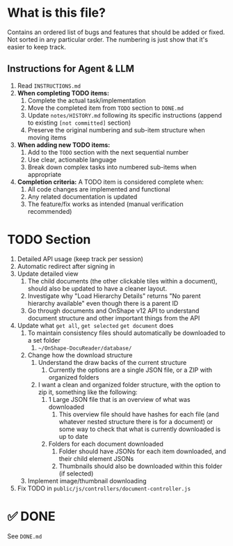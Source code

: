 # What is this file?

Contains an ordered list of bugs and features that should be added or fixed.
Not sorted in any particular order.
The numbering is just show that it's easier to keep track.

## Instructions for Agent & LLM

1. Read `INSTRUCTIONS.md`
2. **When completing TODO items:**
   1. Complete the actual task/implementation
   2. Move the completed item from `TODO` section to `DONE.md`
   3. Update `notes/HISTORY.md` following its specific instructions (append to existing `[not committed]` section)
   4. Preserve the original numbering and sub-item structure when moving items
3. **When adding new TODO items:**
   1. Add to the `TODO` section with the next sequential number
   2. Use clear, actionable language
   3. Break down complex tasks into numbered sub-items when appropriate
4. **Completion criteria:** A TODO item is considered complete when:
   1. All code changes are implemented and functional
   2. Any related documentation is updated
   3. The feature/fix works as intended (manual verification recommended)

# TODO Section

1. Detailed API usage (keep track per session)
2. Automatic redirect after signing in
3. Update detailed view
   1. The child documents (the other clickable tiles within a document), should also be updated to have a cleaner layout.
   2. Investigate why "Load Hierarchy Details" returns "No parent hierarchy available" even though there is a parent ID
   3. Go through documents and OnShape v12 API to understand document structure and other important things from the API
4. Update what `get all`, `get selected` `get document` does
   1. To maintain consistency files should automatically be downloaded to a set folder
      1. `~/OnShape-DocuReader/database/`
   2. Change how the download structure
      1. Understand the draw backs of the current structure
         1. Currently the options are a single JSON file, or a ZIP with organized folders
      2. I want a clean and organized folder structure, with the option to zip it, something like the following:
         1. 1 Large JSON file that is an overview of what was downloaded
            1. This overview file should have hashes for each file (and whatever nested structure there is for a document) or some way to check that what is currently downloaded is up to date
         2. Folders for each document downloaded
            1. Folder should have JSONs for each item downloaded, and their child element JSONs
            2. Thumbnails should also be downloaded within this folder (if selected)
   3. Implement image/thumbnail downloading
5. Fix TODO in `public/js/controllers/document-controller.js`

# ✅ DONE

See `DONE.md`
